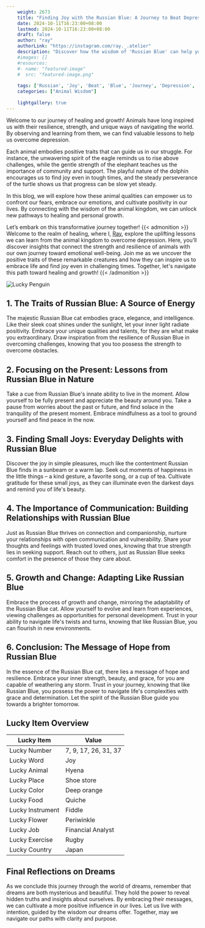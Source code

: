 ```yaml
---
    weight: 2673
    title: "Finding Joy with the Russian Blue: A Journey to Beat Depression"  # Assuming 'title' column exists
    date: 2024-10-11T16:23:00+08:00
    lastmod: 2024-10-11T16:23:00+08:00
    draft: false
    author: "ray"
    authorLink: "https://instagram.com/ray._.atelier"
    description: "Discover how the wisdom of 'Russian Blue' can help you overcome depression and find joy in your life journey."
    #images: []
    #resources:
    #- name: "featured-image"
    #  src: "featured-image.png"
    
    tags: ['Russian', 'Joy', 'Beat', 'Blue', 'Journey', 'Depression', 'Finding']
    categories: ["Animal Wisdom"]
    
    lightgallery: true
---
```

    
Welcome to our journey of healing and growth! Animals have long inspired us with their resilience, strength, and unique ways of navigating the world. By observing and learning from them, we can find valuable lessons to help us overcome depression.

Each animal embodies positive traits that can guide us in our struggle. For instance, the unwavering spirit of the eagle reminds us to rise above challenges, while the gentle strength of the elephant teaches us the importance of community and support. The playful nature of the dolphin encourages us to find joy even in tough times, and the steady perseverance of the turtle shows us that progress can be slow yet steady.

In this blog, we will explore how these animal qualities can empower us to confront our fears, embrace our emotions, and cultivate positivity in our lives. By connecting with the wisdom of the animal kingdom, we can unlock new pathways to healing and personal growth.

Let’s embark on this transformative journey together!
{{< admonition >}}
Welcome to the realm of healing, where I, [Ray](https://instagram.com/ray._.atelier), explore the uplifting lessons we can learn from the animal kingdom to overcome depression. Here, you’ll discover insights that connect the strength and resilience of animals with our own journey toward emotional well-being. Join me as we uncover the positive traits of these remarkable creatures and how they can inspire us to embrace life and find joy even in challenging times. Together, let's navigate this path toward healing and growth!
{{< /admonition >}}

![Lucky Penguin](https://cdn.pixabay.com/photo/2024/09/07/02/34/penguins-9028827_1280.jpg "Lucky Penguin")

## 1. The Traits of Russian Blue: A Source of Energy
The majestic Russian Blue cat embodies grace, elegance, and intelligence. Like their sleek coat shines under the sunlight, let your inner light radiate positivity. Embrace your unique qualities and talents, for they are what make you extraordinary. Draw inspiration from the resilience of Russian Blue in overcoming challenges, knowing that you too possess the strength to overcome obstacles.

## 2. Focusing on the Present: Lessons from Russian Blue in Nature
Take a cue from Russian Blue's innate ability to live in the moment. Allow yourself to be fully present and appreciate the beauty around you. Take a pause from worries about the past or future, and find solace in the tranquility of the present moment. Embrace mindfulness as a tool to ground yourself and find peace in the now.

## 3. Finding Small Joys: Everyday Delights with Russian Blue
Discover the joy in simple pleasures, much like the contentment Russian Blue finds in a sunbeam or a warm lap. Seek out moments of happiness in the little things – a kind gesture, a favorite song, or a cup of tea. Cultivate gratitude for these small joys, as they can illuminate even the darkest days and remind you of life's beauty.

## 4. The Importance of Communication: Building Relationships with Russian Blue
Just as Russian Blue thrives on connection and companionship, nurture your relationships with open communication and vulnerability. Share your thoughts and feelings with trusted loved ones, knowing that true strength lies in seeking support. Reach out to others, just as Russian Blue seeks comfort in the presence of those they care about.

## 5. Growth and Change: Adapting Like Russian Blue
Embrace the process of growth and change, mirroring the adaptability of the Russian Blue cat. Allow yourself to evolve and learn from experiences, viewing challenges as opportunities for personal development. Trust in your ability to navigate life's twists and turns, knowing that like Russian Blue, you can flourish in new environments.

## 6. Conclusion: The Message of Hope from Russian Blue
In the essence of the Russian Blue cat, there lies a message of hope and resilience. Embrace your inner strength, beauty, and grace, for you are capable of weathering any storm. Trust in your journey, knowing that like Russian Blue, you possess the power to navigate life's complexities with grace and determination. Let the spirit of the Russian Blue guide you towards a brighter tomorrow.


## Lucky Item Overview
| Lucky Item          | Value              |
|---------------|--------------------|
| Lucky Number        | 7, 9, 17, 26, 31, 37  |
| Lucky Word          | Joy |
| Lucky Animal        | Hyena |
| Lucky Place         | Shoe store     |
| Lucky Color         | Deep orange     |
| Lucky Food          | Quiche      |
| Lucky Instrument    | Fiddle |
| Lucky Flower        | Periwinkle    |
| Lucky Job           | Financial Analyst       |
| Lucky Exercise      | Rugby  |
| Lucky Country       | Japan    |


##  Final Reflections on Dreams

As we conclude this journey through the world of dreams, remember that dreams are both mysterious and beautiful. They hold the power to reveal hidden truths and insights about ourselves. By embracing their messages, we can cultivate a more positive influence in our lives. Let us live with intention, guided by the wisdom our dreams offer. Together, may we navigate our paths with clarity and purpose.
